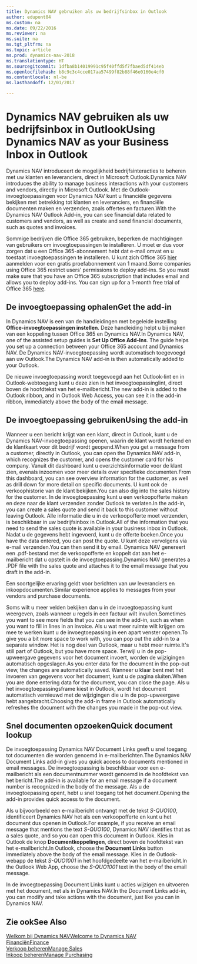 ```yaml
---
title: Dynamics NAV gebruiken als uw bedrijfsinbox in Outlook
author: edupont04
ms.custom: na
ms.date: 09/22/2016
ms.reviewer: na
ms.suite: na
ms.tgt_pltfrm: na
ms.topic: article
ms.prod: dynamics-nav-2018
ms.translationtype: HT
ms.sourcegitcommit: 1dfba8b14019991c95f40ffd5f7fbaed5df414eb
ms.openlocfilehash: b8c9c3c4cce017aa57499f82b88f46e0160e4cf0
ms.contentlocale: nl-be
ms.lasthandoff: 12/01/2017

---
```


# <a name="using-dynamics-nav-as-your-business-inbox-in-outlook"></a><span data-ttu-id="6a660-102">Dynamics NAV gebruiken als uw bedrijfsinbox in Outlook</span><span class="sxs-lookup"><span data-stu-id="6a660-102">Using Dynamics NAV as your Business Inbox in Outlook</span></span>
<span data-ttu-id="6a660-103">Dynamics NAV introduceert de mogelijkheid bedrijfsinteracties te beheren met uw klanten en leveranciers, direct in Microsoft Outlook.</span><span class="sxs-lookup"><span data-stu-id="6a660-103">Dynamics NAV introduces the ability to manage business interactions with your customers and vendors, directly in Microsoft Outlook.</span></span> <span data-ttu-id="6a660-104">Met de Outlook-invoegtoepassingen voor Dynamics NAV kunt u financiële gegevens bekijken met betrekking tot klanten en leveranciers, en financiële documenten maken en verzenden, zoals offertes en facturen.</span><span class="sxs-lookup"><span data-stu-id="6a660-104">With the Dynamics NAV Outlook Add-in, you can see financial data related to customers and vendors, as well as create and send financial documents, such as quotes and invoices.</span></span>  

<span data-ttu-id="6a660-105">Sommige bedrijven die Office 365 gebruiken, beperken de machtigingen van gebruikers om invoegtoepassingen te installeren. U moet er dus voor zorgen dat u een Office 365-abonnement hebt dat e-mail omvat en u toestaat invoegtoepassingen te installeren. U kunt zich Office 365 [hier](https://products.office.com/try) aanmelden voor een gratis proefabonnement van 1 maand.</span><span class="sxs-lookup"><span data-stu-id="6a660-105">Some companies using Office 365 restrict users’ permissions to deploy add-ins. So you must make sure that you have an Office 365 subscription that includes email and allows you to deploy add-ins. You can sign up for a 1-month free trial of Office 365 [here](https://products.office.com/try).</span></span>  

## <a name="get-the-add-in"></a><span data-ttu-id="6a660-106">De invoegtoepassing ophalen</span><span class="sxs-lookup"><span data-stu-id="6a660-106">Get the add-in</span></span>
<span data-ttu-id="6a660-107">In Dynamics NAV is een van de handleidingen met begeleide instelling **Office-invoegtoepassingen instellen**. Deze handleiding helpt u bij maken van een koppeling tussen Office 365 en Dynamics NAV.</span><span class="sxs-lookup"><span data-stu-id="6a660-107">In Dynamics NAV, one of the assisted setup guides is **Set Up Office Add-Ins**. The guide helps you  set up a connection between your Office 365 account and Dynamics NAV.</span></span> <span data-ttu-id="6a660-108">De Dynamics NAV-invoegtoepassing wordt automatisch toegevoegd aan uw Outlook.</span><span class="sxs-lookup"><span data-stu-id="6a660-108">The Dynamics NAV add-in is then automatically added to your Outlook.</span></span>  

<span data-ttu-id="6a660-109">De nieuwe invoegtoepassing wordt toegevoegd aan het Outlook-lint en in Outlook-webtoegang kunt u deze zien in het invoegtoepassinglint, direct boven de hoofdtekst van het e-mailbericht.</span><span class="sxs-lookup"><span data-stu-id="6a660-109">The new add-in is added to the Outlook ribbon, and in Outlook Web Access, you can see it in the add-in ribbon, immediately above the body of the email message.</span></span>  

## <a name="using-the-add-in"></a><span data-ttu-id="6a660-110">De invoegtoepassing gebruiken</span><span class="sxs-lookup"><span data-stu-id="6a660-110">Using the add-in</span></span>
<span data-ttu-id="6a660-111">Wanneer u een bericht krijgt van een klant, direct in Outlook, kunt u de Dynamics NAV-invoegtoepassing openen, waarin de klant wordt herkend en de klantkaart voor dit bedrijf wordt geopend.</span><span class="sxs-lookup"><span data-stu-id="6a660-111">When you get a message from a customer, directly in Outlook, you can open the Dynamics NAV add-in, which recognizes the customer, and opens the customer card for his company.</span></span> <span data-ttu-id="6a660-112">Vanuit dit dashboard kunt u overzichtsinformatie voor de klant zien, evenals inzoomen voor meer details over specifieke documenten.</span><span class="sxs-lookup"><span data-stu-id="6a660-112">From this dashboard, you can see overview information for the customer, as well as drill down for more detail on specific documents.</span></span> <span data-ttu-id="6a660-113">U kunt ook de verkoophistorie van de klant bekijken.</span><span class="sxs-lookup"><span data-stu-id="6a660-113">You can also dig into the sales history for the customer.</span></span>
<span data-ttu-id="6a660-114">In de invoegtoepassing kunt u een verkoopofferte maken en deze naar de klant verzenden zonder Outlook te verlaten.</span><span class="sxs-lookup"><span data-stu-id="6a660-114">In the add-in, you can create a sales quote and send it back to this customer without leaving Outlook.</span></span> <span data-ttu-id="6a660-115">Alle informatie die u in de verkoopofferte moet verzenden, is beschikbaar in uw bedrijfsinbox in Outlook.</span><span class="sxs-lookup"><span data-stu-id="6a660-115">All of the information that you need to send the sales quote is available in your business inbox in Outlook.</span></span>  
<span data-ttu-id="6a660-116">Nadat u de gegevens hebt ingevoerd, kunt u de offerte boeken.</span><span class="sxs-lookup"><span data-stu-id="6a660-116">Once you have the data entered, you can post the quote.</span></span> <span data-ttu-id="6a660-117">U kunt deze vervolgens via e-mail verzenden.</span><span class="sxs-lookup"><span data-stu-id="6a660-117">You can then send it by email.</span></span> <span data-ttu-id="6a660-118">Dynamics NAV genereert een .pdf-bestand met de verkoopofferte en koppelt dat aan het e-mailbericht dat u opstelt in de invoegtoepassing.</span><span class="sxs-lookup"><span data-stu-id="6a660-118">Dynamics NAV generates a .PDF file with the sales quote and attaches it to the email message that you draft in the add-in.</span></span>  

<span data-ttu-id="6a660-119">Een soortgelijke ervaring geldt voor berichten van uw leveranciers en inkoopdocumenten.</span><span class="sxs-lookup"><span data-stu-id="6a660-119">Similar experience applies to messages from your vendors and purchase documents.</span></span>  

<span data-ttu-id="6a660-120">Soms wilt u meer velden bekijken dan u in de invoegtoepassing kunt weergeven, zoals wanneer u regels in een factuur wilt invullen.</span><span class="sxs-lookup"><span data-stu-id="6a660-120">Sometimes you want to see more fields that you can see in the add-in, such as when you want to fill in lines in an invoice.</span></span> <span data-ttu-id="6a660-121">Als u wat meer ruimte wilt krijgen om mee te werken kunt u de invoegtoepassing in een apart venster openen.</span><span class="sxs-lookup"><span data-stu-id="6a660-121">To give you a bit more space to work with, you can pop out the add-in to a separate window.</span></span> <span data-ttu-id="6a660-122">Het is nog deel van Outlook, maar u hebt meer ruimte.</span><span class="sxs-lookup"><span data-stu-id="6a660-122">It's still part of Outlook, but you have more space.</span></span> <span data-ttu-id="6a660-123">Terwijl u in de pop-upweergave gegevens voor het document invoert, worden de wijzigingen automatisch opgeslagen.</span><span class="sxs-lookup"><span data-stu-id="6a660-123">As you enter data for the document in the pop-out view, the changes are automatically saved.</span></span> <span data-ttu-id="6a660-124">Wanneer u klaar bent met het invoeren van gegevens voor het document, kunt u de pagina sluiten.</span><span class="sxs-lookup"><span data-stu-id="6a660-124">When you are done entering data for the document, you can close the page.</span></span> <span data-ttu-id="6a660-125">Als u het invoegtoepassingsframe kiest in Outlook, wordt het document automatisch vernieuwd met de wijzigingen die u in de pop-upweergave hebt aangebracht.</span><span class="sxs-lookup"><span data-stu-id="6a660-125">Choosing the add-in frame in Outlook automatically refreshes the document with the changes you made in the pop-out view.</span></span>  

## <a name="quick-document-lookup"></a><span data-ttu-id="6a660-126">Snel documenten opzoeken</span><span class="sxs-lookup"><span data-stu-id="6a660-126">Quick document lookup</span></span>
<span data-ttu-id="6a660-127">De invoegtoepassing Dynamics NAV Document Links geeft u snel toegang tot documenten die worden genoemd in e-mailberichten.</span><span class="sxs-lookup"><span data-stu-id="6a660-127">The Dynamics NAV Document Links add-in gives you quick access to documents mentioned in email messages.</span></span> <span data-ttu-id="6a660-128">De invoegtoepassing is beschikbaar voor een e-mailbericht als een documentnummer wordt genoemd in de hoofdtekst van het bericht.</span><span class="sxs-lookup"><span data-stu-id="6a660-128">The add-in is available for an email message if a document number is recognized in the body of the message.</span></span> <span data-ttu-id="6a660-129">Als u de invoegtoepassing opent, hebt u snel toegang tot het document.</span><span class="sxs-lookup"><span data-stu-id="6a660-129">Opening the add-in provides quick access to the document.</span></span>  

<span data-ttu-id="6a660-130">Als u bijvoorbeeld een e-mailbericht ontvangt met de tekst *S-QUO100*, identificeert Dynamics NAV het als een verkoopofferte en kunt u het document dus openen in Outlook.</span><span class="sxs-lookup"><span data-stu-id="6a660-130">For example, if you receive an email message that mentions the text *S-QUO100*, Dynamics NAV identifies that as a sales quote, and so you can open this document in Outlook.</span></span> <span data-ttu-id="6a660-131">Kies in Outlook de knop **Documentkoppelingen**, direct boven de hoofdtekst van het e-mailbericht.</span><span class="sxs-lookup"><span data-stu-id="6a660-131">In Outlook, choose the **Document Links** button immediately above the body of the email message.</span></span> <span data-ttu-id="6a660-132">Kies in de Outlook-webapp de tekst *S-QUO1001* in het hoofdgedeelte van het e-mailbericht.</span><span class="sxs-lookup"><span data-stu-id="6a660-132">In the Outlook Web App, choose the *S-QUO1001* text in the body of the email message.</span></span>  

<span data-ttu-id="6a660-133">In de invoegtoepassing Document Links kunt u acties wijzigen en uitvoeren met het document, net als in Dynamics NAV.</span><span class="sxs-lookup"><span data-stu-id="6a660-133">In the Document Links add-in, you can modify and take actions with the document, just like you can in Dynamics NAV.</span></span>

## <a name="see-also"></a><span data-ttu-id="6a660-134">Zie ook</span><span class="sxs-lookup"><span data-stu-id="6a660-134">See Also</span></span>
[<span data-ttu-id="6a660-135">Welkom bij Dynamics NAV</span><span class="sxs-lookup"><span data-stu-id="6a660-135">Welcome to Dynamics NAV</span></span>](across-get-started.md)  
[<span data-ttu-id="6a660-136">Financiën</span><span class="sxs-lookup"><span data-stu-id="6a660-136">Finance</span></span>](finance.md)  
[<span data-ttu-id="6a660-137">Verkoop beheren</span><span class="sxs-lookup"><span data-stu-id="6a660-137">Manage Sales</span></span>](sales-manage-sales.md)  
[<span data-ttu-id="6a660-138">Inkoop beheren</span><span class="sxs-lookup"><span data-stu-id="6a660-138">Manage Purchasing</span></span>](purchasing-manage-purchasing.md)  

